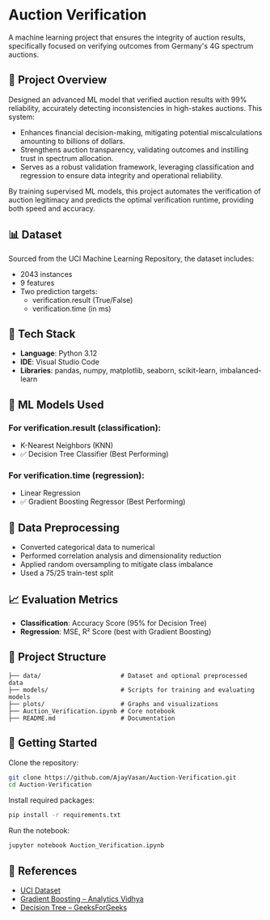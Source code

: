 # Auction Verification

A machine learning project that ensures the integrity of auction results, specifically focused on verifying outcomes from Germany's 4G spectrum auctions.

## 📌 Project Overview

Designed an advanced ML model that verified auction results with 99% reliability, accurately detecting inconsistencies in high-stakes auctions. This system:

- Enhances financial decision-making, mitigating potential miscalculations amounting to billions of dollars.
- Strengthens auction transparency, validating outcomes and instilling trust in spectrum allocation.
- Serves as a robust validation framework, leveraging classification and regression to ensure data integrity and operational reliability.

By training supervised ML models, this project automates the verification of auction legitimacy and predicts the optimal verification runtime, providing both speed and accuracy.

## 📊 Dataset

Sourced from the UCI Machine Learning Repository, the dataset includes:
- 2043 instances
- 9 features
- Two prediction targets:
  - verification.result (True/False)
  - verification.time (in ms)

## 🔧 Tech Stack

- **Language**: Python 3.12
- **IDE**: Visual Studio Code
- **Libraries**: pandas, numpy, matplotlib, seaborn, scikit-learn, imbalanced-learn

## 🧠 ML Models Used

### For verification.result (classification):
- K-Nearest Neighbors (KNN)
- ✅ Decision Tree Classifier (Best Performing)

### For verification.time (regression):
- Linear Regression
- ✅ Gradient Boosting Regressor (Best Performing)

## 🧪 Data Preprocessing

- Converted categorical data to numerical
- Performed correlation analysis and dimensionality reduction
- Applied random oversampling to mitigate class imbalance
- Used a 75/25 train-test split

## 📈 Evaluation Metrics

- **Classification**: Accuracy Score (95% for Decision Tree)
- **Regression**: MSE, R² Score (best with Gradient Boosting)


## 📂 Project Structure

```
├── data/                      # Dataset and optional preprocessed data
├── models/                    # Scripts for training and evaluating models
├── plots/                     # Graphs and visualizations
├── Auction_Verification.ipynb # Core notebook
├── README.md                  # Documentation
```

## 🚀 Getting Started

Clone the repository:
```bash
git clone https://github.com/AjayVasan/Auction-Verification.git
cd Auction-Verification
```

Install required packages:
```bash
pip install -r requirements.txt
```

Run the notebook:
```bash
jupyter notebook Auction_Verification.ipynb
```

## 📎 References

- [UCI Dataset](https://doi.org/10.24432/C52K6N)
- [Gradient Boosting – Analytics Vidhya](https://www.analyticsvidhya.com/blog/2016/02/complete-guide-parameter-tuning-gradient-boosting-gbm-python/)
- [Decision Tree – GeeksForGeeks](https://www.geeksforgeeks.org/decision-tree/)

